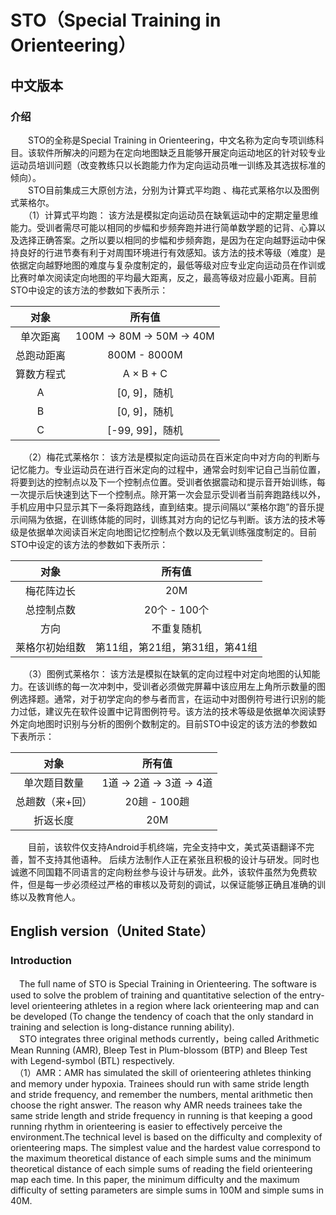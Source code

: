 # STO（Special Training in Orienteering）

## 中文版本
### 介绍
　　STO的全称是Special Training in Orienteering，中文名称为定向专项训练科目。该软件所解决的问题为在定向地图缺乏且能够开展定向运动地区的针对较专业运动员培训问题（改变教练只以长跑能力作为定向运动员唯一训练及其选拔标准的倾向）。  
　　STO目前集成三大原创方法，分别为计算式平均跑 、梅花式莱格尔以及图例式莱格尔。  
　　（1）计算式平均跑： 该方法是模拟定向运动员在缺氧运动中的定期定量思维能力。受训者需尽可能以相同的步幅和步频奔跑并进行简单数学题的记背、心算以及选择正确答案。之所以要以相同的步幅和步频奔跑，是因为在定向越野运动中保持良好的行进节奏有利于对周围环境进行有效感知。该方法的技术等级（难度）是依据定向越野地图的难度与复杂度制定的，最低等级对应专业定向运动员在作训或比赛时单次阅读定向地图的平均最大距离，反之，最高等级对应最小距离。目前STO中设定的该方法的参数如下表所示：

|对象|所有值|
|:-----:|:-----:|
|单次距离|100M -> 80M -> 50M -> 40M|
|总跑动距离|800M - 8000M|
|算数方程式|A × B + C|
|A|[0, 9]，随机|
|B|[0, 9]，随机|
|C|[-99, 99]，随机|  

　　（2）梅花式莱格尔： 该方法是模拟定向运动员在百米定向中对方向的判断与记忆能力。专业运动员在进行百米定向的过程中，通常会时刻牢记自己当前位置，将要到达的控制点以及下一个控制点位置。受训者依据震动和提示音开始训练，每一次提示后快速到达下一个控制点。除开第一次会显示受训者当前奔跑路线以外，手机应用中只显示其下一条将跑路线，直到结束。提示间隔以“莱格尔跑”的音乐提示间隔为依据，在训练体能的同时，训练其对方向的记忆与判断。该方法的技术等级是依据单次阅读百米定向地图记忆控制点个数以及无氧训练强度制定的。目前STO中设定的该方法的参数如下表所示：

|对象|所有值|
|:-----:|:-----:|
|梅花阵边长|20M|
|总控制点数|20个 - 100个|
|方向|不重复随机|
|莱格尔初始组数|第11组，第21组，第31组，第41组|

　　（3）图例式莱格尔： 该方法是模拟在缺氧的定向过程中对定向地图的认知能力。在该训练的每一次冲刺中，受训者必须做完屏幕中该应用左上角所示数量的图例选择题。通常，对于初学定向的参与者而言，在运动中对图例符号进行识别的能力过低，建议先在软件设置中记背图例符号。该方法的技术等级是依据单次阅读野外定向地图时识别与分析的图例个数制定的。目前STO中设定的该方法的参数如下表所示：

|对象|所有值|
|:-----:|:-----:|
|单次题目数量|1道 -> 2道 -> 3道 -> 4道|
|总趟数（来+回）|20趟 - 100趟|
|折返长度|20M|

　　目前，该软件仅支持Android手机终端，完全支持中文，美式英语翻译不完善，暂不支持其他语种。 后续方法制作人正在紧张且积极的设计与研发。同时也诚邀不同国籍不同语言的定向粉丝参与设计与研发。此外，该软件虽然为免费软件，但是每一步必须经过严格的审核以及苛刻的调试，以保证能够正确且准确的训练以及教育他人。



## English version（United State）
### Introduction
　The full name of STO is Special Training in Orienteering. The software is used to solve the problem of training and quantitative selection of the entry-level orienteering athletes in a region where lack orienteering map and can be developed (To change the tendency of coach that the only standard in training and selection is long-distance running ability).   
　STO integrates three original methods currently，being called Arithmetic Mean Running (AMR), Bleep Test in Plum-blossom (BTP) and Bleep Test with Legend-symbol (BTL) respectively.  
　（1）AMR：AMR has simulated the skill of orienteering athletes thinking and memory under hypoxia. Trainees should run with same stride length and stride frequency, and remember the numbers, mental arithmetic then choose the right answer. The reason why AMR needs trainees take the same stride length and stride frequency in running is that keeping a good running rhythm in orienteering is easier to effectively perceive the environment.The technical level is based on the difficulty and complexity of orienteering maps. The simplest value and the hardest value correspond to the maximum theoretical distance of each simple sums and the minimum theoretical distance of each simple sums of reading the field orienteering map each time. In this paper, the minimum difficulty and the maximum difficulty of setting parameters are simple sums in 100M and simple sums in 40M.
